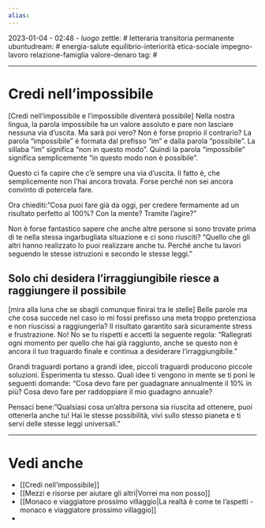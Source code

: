 ```yaml
---
alias: 
---
```

2023-01-04 - 02:48 - *luogo*
zettle: # letteraria transitoria permanente
ubuntudream: # energia-salute equilibrio-interiorità etica-sociale impegno-lavoro relazione-famiglia valore-denaro 
tag: #

---
# Credi nell’impossibile
[Credi nell’impossibile e l’impossibile diventerà possibile]
Nella nostra lingua, la parola impossibile ha un valore assoluto e pare non lasciare nessuna via d’uscita. Ma sarà poi vero? Non è forse proprio il contrario? La parola “impossibile” è formata dal prefisso “im” e dalla parola “possibile”. La sillaba “im” significa “non in questo modo”. Quindi la parola “impossibile” significa semplicemente “in questo modo non è possibile”.

Questo ci fa capire che c’è sempre una via d’uscita. Il fatto è, che semplicemente non l’hai ancora trovata. Forse perché non sei ancora convinto di potercela fare.

Ora chiediti:”Cosa puoi fare già da oggi, per credere fermamente ad un risultato perfetto al 100%? Con la mente? Tramite l’agire?”

Non è forse fantastico sapere che anche altre persone si sono trovate prima di te nella stessa ingarbugliata situazione e ci sono riusciti? “Quello che gli altri hanno realizzato lo puoi realizzare anche tu. Perché anche tu lavori seguendo le stesse istruzioni e secondo le stesse leggi.”


## Solo chi desidera l’irraggiungibile riesce a raggiungere il possibile
[mira alla luna che se sbagli comunque finirai tra le stelle]
Belle parole ma che cosa succede nel caso io mi fossi prefisso una meta troppo pretenziosa e non riuscissi a raggiungerla? Il risultato garantito sarà sicuramente stress e frustrazione. No! No se tu rispetti e accetti la seguente regola: “Rallegrati ogni momento per quello che hai già raggiunto, anche se questo non è ancora il tuo traguardo finale e continua a desiderare l’irraggiungibile.”

Grandi traguardi portano a grandi idee, piccoli traguardi producono piccole soluzioni. Esperimenta tu stesso. Quali idee ti vengono in mente se ti poni le seguenti domande: “Cosa devo fare per guadagnare annualmente il 10% in più? Cosa devo fare per raddoppiare il mio guadagno annuale?

Pensaci bene:”Qualsiasi cosa un’altra persona sia riuscita ad ottenere, puoi ottenerla anche tu! Hai le stesse possibilità, vivi sullo stesso pianeta e ti servi delle stesse leggi universali.”



---
# Vedi anche
- [[Credi nell’impossibile]]
- [[Mezzi e risorse per aiutare gli altri|Vorrei ma non posso]]
- [[Monaco e viaggiatore prossimo villaggio|La realtà è come te l’aspetti - monaco e viaggiatore prossimo villaggio]]
- 